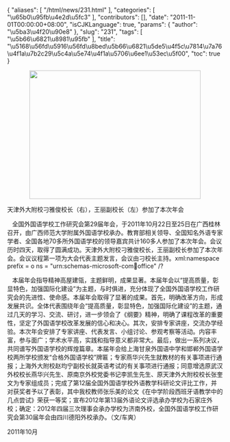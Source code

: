 {
    "aliases": [
        "/html/news/231.html"
    ],
    "categories": [
        "\u65b0\u95fb\u4e2d\u5fc3"
    ],
    "contributors": [],
    "date": "2011-11-01T00:00:00+08:00",
    "isCJKLanguage": true,
    "params": {
        "author": "\u5ba3\u4f20\u90e8"
    },
    "slug": "231",
    "tags": [
        "\u5b66\u6821\u8981\u95fb"
    ],
    "title": "\u5168\u56fd\u5916\u56fd\u8bed\u5b66\u6821\u5de5\u4f5c\u7814\u7a76\u4f1a\u7b2c29\u5c4a\u5e74\u4f1a\u5706\u6ee1\u53ec\u5f00",
    "toc": true
}

<img
    src="https://cdn.tfls.online/mirror/full/9cc7f27e3d7e5e7861c4d0a111a59bcacbc8f420.jpg"
    style="display:block;margin-left:auto;margin-right:auto;"
    decoding="async"
    fetchpriority="auto"
    loading="lazy"
    height="300"
    width="400"
/>

天津外大附校刁雅俊校长（右），王丽副校长（左）参加了本次年会

    全国外国语学校工作研究会第29届年会，于2011年10月22日至25日在广西桂林召开，由广西师范大学附属外国语学校承办。教育部相关领导、全国知名外语专家学者、全国各地70多所外国语学校的领导嘉宾共计160多人参加了本次年会。会议历时四天，取得了圆满成功。天津外大附校刁雅俊校长，王丽副校长参加了本次年会。会议议程第一项为大会代表主题发言，会议由刁校长主持。xml:namespace prefix = o ns = "urn:schemas-microsoft-com:office:office" /?

   本届年会指导精神高屋建瓴，主题鲜明，成果显著。本届年会以“提高质量，彰显特色，加强国际化建设”为主题，与时俱进，充分体现了全国外国语学校工作研究会的先进性、使命感。本届年会取得了显著的成果。首先，明确改革方向，形成发展共识。全体代表围绕年会“提高质量，彰显特色，加强国际化建设”的主题，通过几天的学习、交流、研讨，进一步领会了《纲要》精神，明确了课程改革的重要性，坚定了外国语学校改革发展的信心和决心。其次，安排专家讲座，交流办学经验。本次年会安排了专家讲座、代表发言、小组讨论、参观考察等活动。内容丰富，参与面广；学术水平高，实践和指导意义都非常大。最后，做出一系列决议，共同谱写外国语学校的辉煌篇章。本届年会给上海甘泉外国语中学和邯郸外国语学校两所学校颁发“合格外国语学校”牌匾；专家燕华兴先生就教材的有关事项进行通报；上海外大附校赵均宁副校长就英语考试的有关事项进行通报；同意增选原武汉外校校长燕华兴先生、原南京外校党委书记李凯生先生、原天津外大附校校长张奎文为专家组成员；完成了第12届全国外国语学校外语教学科研论文评比工作，并对获奖者予以了表彰，其中我校教师张乐美的论文《在中学阶段西班牙语教学中的几点尝试》荣获一等奖；宣布2012年第13届外语论文评选承办学校为石家庄外校；确定：2012年四届三次理事会承办学校为济南外校，全国外国语学校工作研究会第30届年会由四川德阳外校承办。（文/车爽）

2011年10月

 